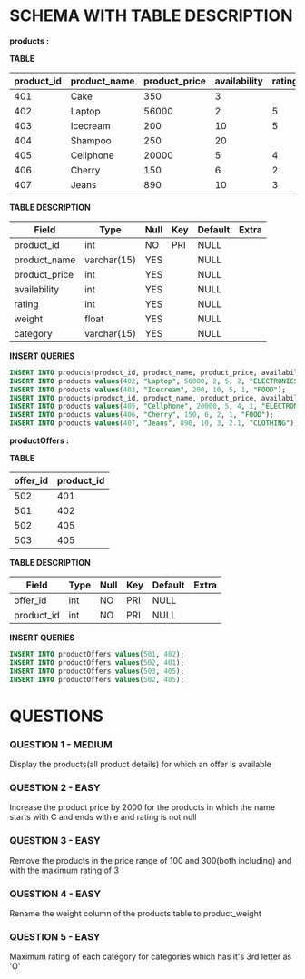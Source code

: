 # **SCHEMA WITH TABLE DESCRIPTION**

**products :**

**TABLE**

| product_id | product_name | product_price | availability | rating | weight | category    |
| ---------- | ------------ | ------------- | ------------ | ------ | ------ | ----------- |
| 401        | Cake         | 350           | 3            |        | 3.5    | FOOD        |
| 402        | Laptop       | 56000         | 2            | 5      | 2      | ELECTRONICS |
| 403        | Icecream     | 200           | 10           | 5      | 1      | FOOD        |
| 404        | Shampoo      | 250           | 20           |        | 1.5    | COSMETICS   |
| 405        | Cellphone    | 20000         | 5            | 4      | 1      | ELECTRONICS |
| 406        | Cherry       | 150           | 6            | 2      | 1      | FOOD        |
| 407        | Jeans        | 890           | 10           | 3      | 2.1    | CLOTHING    |

**TABLE DESCRIPTION**

| Field         | Type        | Null | Key | Default | Extra |
| ------------- | ----------- | ---- | --- | ------- | ----- |
| product_id    | int         | NO   | PRI | NULL    |       |
| product_name  | varchar(15) | YES  |     | NULL    |       |
| product_price | int         | YES  |     | NULL    |       |
| availability  | int         | YES  |     | NULL    |       |
| rating        | int         | YES  |     | NULL    |       |
| weight        | float       | YES  |     | NULL    |       |
| category      | varchar(15) | YES  |     | NULL    |       |

**INSERT QUERIES**

```sql
INSERT INTO products(product_id, product_name, product_price, availability, weight, category) values(401, "Cake", 350, 3, 3.5, "FOOD");
INSERT INTO products values(402, "Laptop", 56000, 2, 5, 2, "ELECTRONICS");
INSERT INTO products values(403, "Icecream", 200, 10, 5, 1, "FOOD");
INSERT INTO products(product_id, product_name, product_price, availability, weight, category) values(404, "Shampoo", 250, 20, 1.5, "COSMETICS");
INSERT INTO products values(405, "Cellphone", 20000, 5, 4, 1, "ELECTRONICS");
INSERT INTO products values(406, "Cherry", 150, 6, 2, 1, "FOOD");
INSERT INTO products values(407, "Jeans", 890, 10, 3, 2.1, "CLOTHING");
```

**productOffers :**

**TABLE**

| offer_id | product_id |
| -------- | ---------- |
| 502      | 401        |
| 501      | 402        |
| 502      | 405        |
| 503      | 405        |

**TABLE DESCRIPTION**

| Field      | Type | Null | Key | Default | Extra |
| ---------- | ---- | ---- | --- | ------- | ----- |
| offer_id   | int  | NO   | PRI | NULL    |       |
| product_id | int  | NO   | PRI | NULL    |       |

**INSERT QUERIES**

```sql
INSERT INTO productOffers values(501, 402);
INSERT INTO productOffers values(502, 401);
INSERT INTO productOffers values(503, 405);
INSERT INTO productOffers values(502, 405);
```

# **QUESTIONS**

### **QUESTION 1 - MEDIUM**

Display the products(all product details) for which an offer is available

### **QUESTION 2 - EASY**

Increase the product price by 2000 for the products in which the name starts with C and ends with e and rating is not null

### **QUESTION 3 - EASY**

Remove the products in the price range of 100 and 300(both including) and with the maximum rating of 3

### **QUESTION 4 - EASY**

Rename the weight column of the products table to product_weight

### **QUESTION 5 - EASY**

Maximum rating of each category for categories which has it's 3rd letter as 'O'
